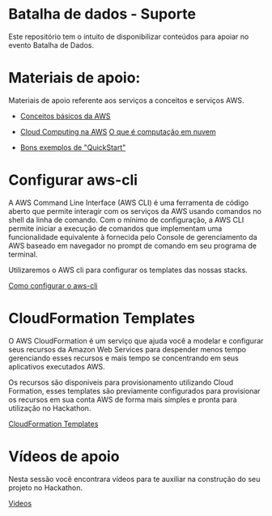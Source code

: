 # Batalha de dados - Suporte
Este repositório tem o intuito de disponibilizar conteúdos para apoiar no evento Batalha de Dados.

# Materiais de apoio:

Materiais de apoio referente aos serviços a conceitos e serviços AWS.

- [Conceitos básicos da AWS](https://aws.amazon.com/pt/getting-started/?nc2=h_ql_le_gs)
- [Cloud Computing na AWS](https://aws.amazon.com/pt/what-is-aws/?nc1=h_ls)
    [O que é computação em nuvem](https://www.youtube.com/watch?v=OFIVUTmc2cs)

- [Bons exemplos de "QuickStart"](https://aws.amazon.com/pt/quickstart)


# Configurar aws-cli

A AWS Command Line Interface (AWS CLI) é uma ferramenta de código aberto que permite interagir com os serviços da AWS usando comandos no shell da linha de comando. Com o mínimo de configuração, a AWS CLI permite iniciar a execução de comandos que implementam uma funcionalidade equivalente à fornecida pelo Console de gerenciamento da AWS baseado em navegador no prompt de comando em seu programa de terminal.

Utilizaremos o AWS cli para configurar os templates das nossas stacks.

[Como configurar o aws-cli](https://docs.aws.amazon.com/pt_br/cli/latest/userguide/cli-chap-welcome.html)

# CloudFormation Templates

O AWS CloudFormation é um serviço que ajuda você a modelar e configurar seus recursos da Amazon Web Services para despender menos tempo gerenciando esses recursos e mais tempo se concentrando em seus aplicativos executados AWS.

Os recursos são disponiveis para provisionamento utilizando Cloud Formation, esses templates são previamente configurados para provisionar os recursos em sua conta AWS de forma mais simples e pronta para utilização no Hackathon.

[CloudFormation Templates](AWS%20-%20Support/cloudformation)

# Vídeos de apoio

Nesta sessão você encontrara vídeos para te auxiliar na construção do seu projeto no Hackathon.

[Videos](videos/)
